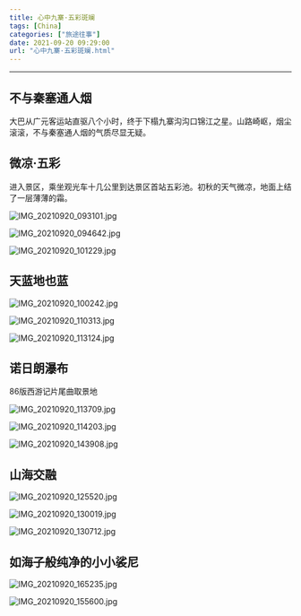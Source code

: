 ```yaml
---
title: 心中九寨·五彩斑斓
tags: [China]
categories: ["旅途往事"]
date: 2021-09-20 09:29:00
url: "心中九寨·五彩斑斓.html"
---
```


* * *

## 不与秦塞通人烟

大巴从广元客运站直驱八个小时，终于下榻九寨沟沟口锦江之星。山路崎岖，烟尘滚滚，不与秦塞通人烟的气质尽显无疑。

## 微凉·五彩

进入景区，乘坐观光车十几公里到达景区首站五彩池。初秋的天气微凉，地面上结了一层薄薄的霜。

![IMG_20210920_093101.jpg](http://blog.dahouzi.cn/blog/picture/IMG_20210920_093101.jpg?imageView/2/w/800)

![IMG_20210920_094642.jpg](http://blog.dahouzi.cn/blog/picture/IMG_20210920_094642.jpg?imageView/2/w/800)

![IMG_20210920_101229.jpg](http://blog.dahouzi.cn/blog/picture/IMG_20210920_101229.jpg?imageView/2/w/800)

## 天蓝地也蓝

![IMG_20210920_100242.jpg](http://blog.dahouzi.cn/blog/picture/IMG_20210920_100242.jpg?imageView/2/w/800)

![IMG_20210920_110313.jpg](http://blog.dahouzi.cn/blog/picture/IMG_20210920_110313.jpg?imageView/2/w/800)

![IMG_20210920_113124.jpg](http://blog.dahouzi.cn/blog/picture/IMG_20210920_113124.jpg?imageView/2/w/800)

## 诺日朗瀑布

86版西游记片尾曲取景地

![IMG_20210920_113709.jpg](http://blog.dahouzi.cn/blog/picture/IMG_20210920_113709.jpg?imageView/2/w/800)

![IMG_20210920_114203.jpg](http://blog.dahouzi.cn/blog/picture/IMG_20210920_114203.jpg?imageView/2/w/800)

![IMG_20210920_143908.jpg](http://blog.dahouzi.cn/blog/picture/IMG_20210920_143908.jpg?imageView/2/w/800)

## 山海交融

![IMG_20210920_125520.jpg](http://blog.dahouzi.cn/blog/picture/IMG_20210920_125520.jpg?imageView/2/w/800)

![IMG_20210920_130019.jpg](http://blog.dahouzi.cn/blog/picture/IMG_20210920_130019.jpg?imageView/2/w/800)

![IMG_20210920_130712.jpg](http://blog.dahouzi.cn/blog/picture/IMG_20210920_130712.jpg?imageView/2/w/800)

## 如海子般纯净的小小裟尼

![IMG_20210920_165235.jpg](http://blog.dahouzi.cn/blog/picture/IMG_20210920_165235.jpg?imageView/2/w/800)

![IMG_20210920_155600.jpg](http://blog.dahouzi.cn/blog/picture/IMG_20210920_155600.jpg?imageView/2/w/800)